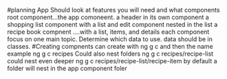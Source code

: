 #planning App
Should look at features you will need and what components
root component...the app comoneent.
a header in its own component
a shopping list component with a list and edit component nested in the list
a recipe book compnent ....with a list, items, and details
each component focus on one main topic.
Determine which data to use. data should be in classes.
#Creating compnents can create with ng g c and then the name
example ng g c recipes
Could also nest folders ng g c recipes/recipe-list
could nest even deeper ng g c recipes/recipe-list/recipe-item
by default a folder will nest in the app component foler
